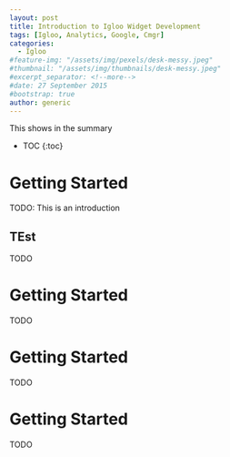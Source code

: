 ```yaml
---
layout: post
title: Introduction to Igloo Widget Development
tags: [Igloo, Analytics, Google, Cmgr]
categories:
  - Igloo
#feature-img: "/assets/img/pexels/desk-messy.jpeg"
#thumbnail: "/assets/img/thumbnails/desk-messy.jpeg"
#excerpt_separator: <!--more-->
#date: 27 September 2015
#bootstrap: true
author: generic
---
```

This shows in the summary

* TOC
{:toc}

# Getting Started
TODO:  This is an introduction

## TEst
TODO

# Getting Started
TODO

# Getting Started
TODO

# Getting Started
TODO
